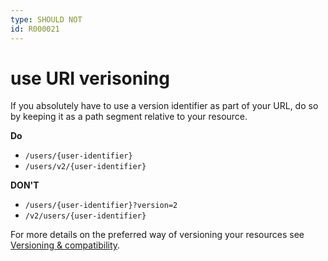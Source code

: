 ```yaml
---
type: SHOULD NOT
id: R000021
---
```


# use URI verisoning

If you absolutely have to use a version identifier as part of your URL, do so by keeping it as a path segment relative to your resource.

**Do**

* `/users/{user-identifier}`
* `/users/v2/{user-identifier}`

**DON'T**

* `/users/{user-identifier}?version=2`
* `/v2/users/{user-identifier}`

For more details on the preferred way of versioning your resources see [Versioning & compatibility]((guidelines/080_versioning-compatibility/00_index.md)).